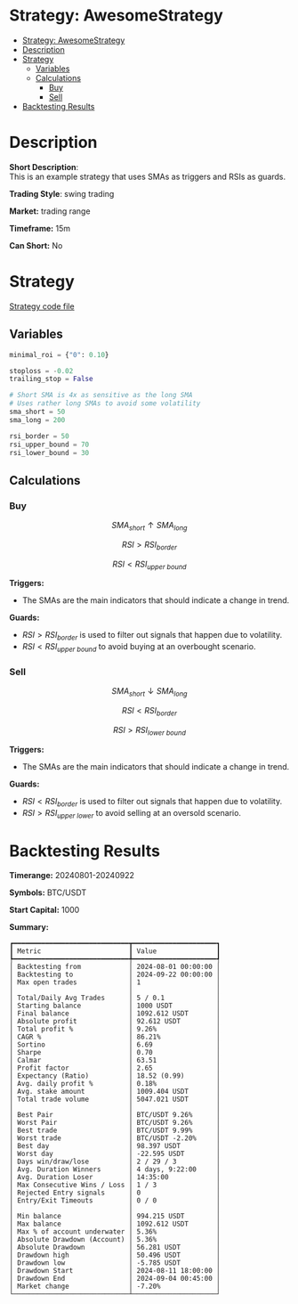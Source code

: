 # Strategy: AwesomeStrategy

<!--toc:start-->

- [Strategy: AwesomeStrategy](#strategy-awesomestrategy)
- [Description](#description)
- [Strategy](#strategy)
  - [Variables](#variables)
  - [Calculations](#calculations)
    - [Buy](#buy)
    - [Sell](#sell)
- [Backtesting Results](#backtesting-results)
<!--toc:end-->

# Description

**Short Description**:\
This is an example strategy that uses SMAs as triggers and RSIs as guards.

**Trading Style**: swing trading

**Market:** trading range

**Timeframe:** 15m

**Can Short:** No

# Strategy

[Strategy code file](./AwesomeStrategy.py)

## Variables

<!--including ROI and stoploss-->

```python
minimal_roi = {"0": 0.10}

stoploss = -0.02
trailing_stop = False

# Short SMA is 4x as sensitive as the long SMA
# Uses rather long SMAs to avoid some volatility
sma_short = 50
sma_long = 200

rsi_border = 50
rsi_upper_bound = 70
rsi_lower_bound = 30
```

## Calculations

### Buy

$$SMA_{short} \uparrow SMA_{long}$$

$$RSI > RSI_{border}$$

$$RSI < RSI_{upper\ bound}$$

**Triggers:**

- The SMAs are the main indicators that should indicate a change in trend.

**Guards:**

- $RSI > RSI_{border}$ is used to filter out signals that happen due to volatility.
- $RSI < RSI_{upper\ bound}$ to avoid buying at an overbought scenario.

### Sell

$$SMA_{short} \downarrow SMA_{long}$$

$$RSI < RSI_{border}$$

$$RSI > RSI_{lower\ bound}$$

**Triggers:**

- The SMAs are the main indicators that should indicate a change in trend.

**Guards:**

- $RSI < RSI_{border}$ is used to filter out signals that happen due to volatility.
- $RSI > RSI_{upper\ lower}$ to avoid selling at an oversold scenario.

# Backtesting Results

**Timerange:** 20240801-20240922

**Symbols:** BTC/USDT

**Start Capital:** 1000

**Summary:**

```
┏━━━━━━━━━━━━━━━━━━━━━━━━━━━━━┳━━━━━━━━━━━━━━━━━━━━━┓
┃ Metric                      ┃ Value               ┃
┡━━━━━━━━━━━━━━━━━━━━━━━━━━━━━╇━━━━━━━━━━━━━━━━━━━━━┩
│ Backtesting from            │ 2024-08-01 00:00:00 │
│ Backtesting to              │ 2024-09-22 00:00:00 │
│ Max open trades             │ 1                   │
│                             │                     │
│ Total/Daily Avg Trades      │ 5 / 0.1             │
│ Starting balance            │ 1000 USDT           │
│ Final balance               │ 1092.612 USDT       │
│ Absolute profit             │ 92.612 USDT         │
│ Total profit %              │ 9.26%               │
│ CAGR %                      │ 86.21%              │
│ Sortino                     │ 6.69                │
│ Sharpe                      │ 0.70                │
│ Calmar                      │ 63.51               │
│ Profit factor               │ 2.65                │
│ Expectancy (Ratio)          │ 18.52 (0.99)        │
│ Avg. daily profit %         │ 0.18%               │
│ Avg. stake amount           │ 1009.404 USDT       │
│ Total trade volume          │ 5047.021 USDT       │
│                             │                     │
│ Best Pair                   │ BTC/USDT 9.26%      │
│ Worst Pair                  │ BTC/USDT 9.26%      │
│ Best trade                  │ BTC/USDT 9.99%      │
│ Worst trade                 │ BTC/USDT -2.20%     │
│ Best day                    │ 98.397 USDT         │
│ Worst day                   │ -22.595 USDT        │
│ Days win/draw/lose          │ 2 / 29 / 3          │
│ Avg. Duration Winners       │ 4 days, 9:22:00     │
│ Avg. Duration Loser         │ 14:35:00            │
│ Max Consecutive Wins / Loss │ 1 / 3               │
│ Rejected Entry signals      │ 0                   │
│ Entry/Exit Timeouts         │ 0 / 0               │
│                             │                     │
│ Min balance                 │ 994.215 USDT        │
│ Max balance                 │ 1092.612 USDT       │
│ Max % of account underwater │ 5.36%               │
│ Absolute Drawdown (Account) │ 5.36%               │
│ Absolute Drawdown           │ 56.281 USDT         │
│ Drawdown high               │ 50.496 USDT         │
│ Drawdown low                │ -5.785 USDT         │
│ Drawdown Start              │ 2024-08-11 18:00:00 │
│ Drawdown End                │ 2024-09-04 00:45:00 │
│ Market change               │ -7.20%              │
└─────────────────────────────┴─────────────────────┘
```
